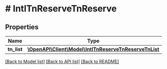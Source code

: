 # # IntlTnReserveTnReserve

## Properties

Name | Type | Description | Notes
------------ | ------------- | ------------- | -------------
**tn_list** | [**\OpenAPI\Client\Model\IntlTnReserveTnReserveTnList**](IntlTnReserveTnReserveTnList.md) |  |

[[Back to Model list]](../../README.md#models) [[Back to API list]](../../README.md#endpoints) [[Back to README]](../../README.md)

